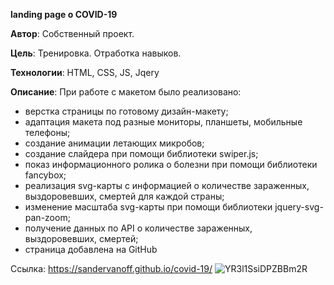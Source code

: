 **landing page о COVID-19**
  
  
  **Автор**: Собственный проект.
  
  **Цель**: Тренировка. Отработка навыков.
  
  **Технологии**: HTML, CSS, JS, Jqery
  
  
  **Описание**: При работе с макетом было реализовано:
  
  - верстка страницы по готовому дизайн-макету;
  - адаптация макета под разные мониторы, планшеты, мобильные телефоны;
  - создание анимации летающих микробов;
  - создание слайдера при помощи библиотеки swiper.js;
  - показ информационного ролика о болезни при помощи библиотеки fancybox;
  - реализация svg-карты с информацией о количестве зараженных, выздоровевших, смертей для каждой страны;
  - изменение масштаба svg-карты при помощи библиотеки jquery-svg-pan-zoom;
  - получение данных по API о количестве зараженных, выздоровевших, смертей;
  - страница добавлена на GitHub

Ссылка: https://sandervanoff.github.io/covid-19/
![YR3l1SsiDPZBBm2R](https://user-images.githubusercontent.com/61217980/130010615-6843324b-8612-46ab-b82c-1ba4af80adbb.png)

